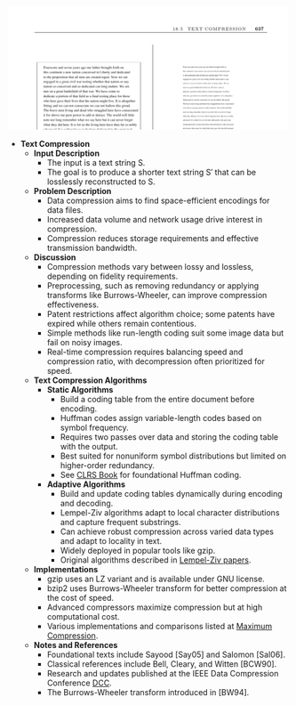 ![ADM-ch18-strings-text-compression](ADM-ch18-strings-text-compression.best.png)

- **Text Compression**
  - **Input Description**
    - The input is a text string S.
    - The goal is to produce a shorter text string S′ that can be losslessly reconstructed to S.
  - **Problem Description**
    - Data compression aims to find space-efficient encodings for data files.
    - Increased data volume and network usage drive interest in compression.
    - Compression reduces storage requirements and effective transmission bandwidth.
  - **Discussion**
    - Compression methods vary between lossy and lossless, depending on fidelity requirements.
    - Preprocessing, such as removing redundancy or applying transforms like Burrows-Wheeler, can improve compression effectiveness.
    - Patent restrictions affect algorithm choice; some patents have expired while others remain contentious.
    - Simple methods like run-length coding suit some image data but fail on noisy images.
    - Real-time compression requires balancing speed and compression ratio, with decompression often prioritized for speed.
  - **Text Compression Algorithms**
    - **Static Algorithms**
      - Build a coding table from the entire document before encoding.
      - Huffman codes assign variable-length codes based on symbol frequency.
      - Requires two passes over data and storing the coding table with the output.
      - Best suited for nonuniform symbol distributions but limited on higher-order redundancy.
      - See [CLRS Book](https://mitpress.mit.edu/books/introduction-algorithms) for foundational Huffman coding.
    - **Adaptive Algorithms**
      - Build and update coding tables dynamically during encoding and decoding.
      - Lempel-Ziv algorithms adapt to local character distributions and capture frequent substrings.
      - Can achieve robust compression across varied data types and adapt to locality in text.
      - Widely deployed in popular tools like gzip.
      - Original algorithms described in [Lempel-Ziv papers](https://ieeexplore.ieee.org/document/1054015).
  - **Implementations**
    - gzip uses an LZ variant and is available under GNU license.
    - bzip2 uses Burrows-Wheeler transform for better compression at the cost of speed.
    - Advanced compressors maximize compression but at high computational cost.
    - Various implementations and comparisons listed at [Maximum Compression](http://www.maximumcompression.com).
  - **Notes and References**
    - Foundational texts include Sayood [Say05] and Salomon [Sal06].
    - Classical references include Bell, Cleary, and Witten [BCW90].
    - Research and updates published at the IEEE Data Compression Conference [DCC](http://www.cs.brandeis.edu/~dcc).
    - The Burrows-Wheeler transform introduced in [BW94].
